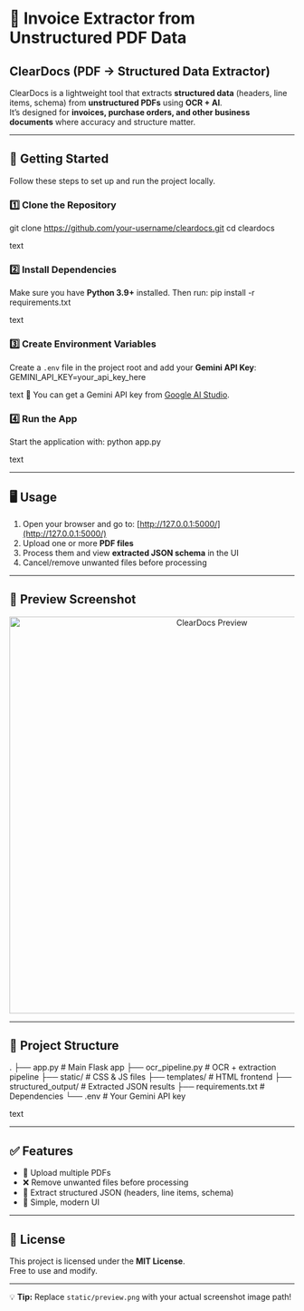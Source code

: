 # 📄 Invoice Extractor from Unstructured PDF Data

## ClearDocs (PDF → Structured Data Extractor)

ClearDocs is a lightweight tool that extracts **structured data** (headers, line items, schema) from **unstructured PDFs** using **OCR + AI**.  
It’s designed for **invoices, purchase orders, and other business documents** where accuracy and structure matter.

---

## 🚀 Getting Started

Follow these steps to set up and run the project locally.

### 1️⃣ Clone the Repository

git clone https://github.com/your-username/cleardocs.git
cd cleardocs

text

### 2️⃣ Install Dependencies
Make sure you have **Python 3.9+** installed. Then run:
pip install -r requirements.txt

text

### 3️⃣ Create Environment Variables
Create a `.env` file in the project root and add your **Gemini API Key**:
GEMINI_API_KEY=your_api_key_here

text
🔑 You can get a Gemini API key from [Google AI Studio](https://aistudio.google.com/).

### 4️⃣ Run the App
Start the application with:
python app.py

text

---

## 🖥️ Usage
1. Open your browser and go to: [http://127.0.0.1:5000/](http://127.0.0.1:5000/)  
2. Upload one or more **PDF files**  
3. Process them and view **extracted JSON schema** in the UI  
4. Cancel/remove unwanted files before processing  

---

## 📸 Preview Screenshot
<p align="center">
  <img src="static/preview.png" alt="ClearDocs Preview" width="700">
</p>

---

## 📂 Project Structure
.
├── app.py # Main Flask app
├── ocr_pipeline.py # OCR + extraction pipeline
├── static/ # CSS & JS files
├── templates/ # HTML frontend
├── structured_output/ # Extracted JSON results
├── requirements.txt # Dependencies
└── .env # Your Gemini API key

text

---

## ✅ Features
- 📂 Upload multiple PDFs  
- ❌ Remove unwanted files before processing  
- 🧾 Extract structured JSON (headers, line items, schema)  
- 🎨 Simple, modern UI  

---

## 📜 License
This project is licensed under the **MIT License**.  
Free to use and modify.

---

💡 **Tip:** Replace `static/preview.png` with your actual screenshot image path!